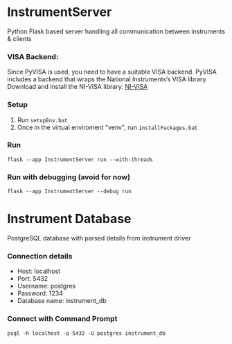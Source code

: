# InstrumentServer
Python Flask based server handling all communication between instruments &amp; clients

### VISA Backend:
Since PyVISA is used, you need to have a suitable VISA backend. PyVISA includes a backend that wraps the National Instruments’s VISA library. 
Download and install the NI-VISA library: [NI-VISA](https://www.ni.com/en-us/support/downloads/drivers/download.ni-visa.html#460225)

### Setup
1. Run `setupEnv.bat`
2. Once in the virtual enviroment "venv", run `installPackages.bat`

### Run
`flask --app InstrumentServer run --with-threads`

### Run with debugging (avoid for now)
`flask --app InstrumentServer --debug run`

# Instrument Database
PostgreSQL database with parsed details from instrument driver

### Connection details
- Host: localhost  
- Port: 5432  
- Username: postgres  
- Password: 1234  
- Database name: instrument_db  

### Connect with Command Prompt
`psql -h localhost -p 5432 -U postgres instrument_db`
